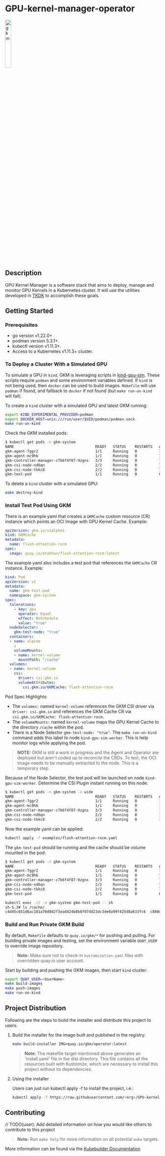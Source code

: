 # GPU-kernel-manager-operator

<!-- markdownlint-disable  MD033 -->
<img src="docs/images/gkm-logo.png" alt="gkm" width="20%" height="auto">
<!-- markdownlint-enable  MD033 -->

## Description

GPU Kernel Manager is a software stack that aims to deploy, manage and
monitor GPU Kernels in a Kubernetes cluster.
It will use the utilities developed in
[TKDK](https://github.com/redhat-et/TKDK) to accomplish these goals.

## Getting Started

### Prerequisites

- go version v1.22.0+
- podman version 5.3.1+.
- kubectl version v1.11.3+.
- Access to a Kubernetes v1.11.3+ cluster.

### To Deploy a Cluster With a Simulated GPU

To simulate a GPU in `kind`, GKM is leveraging scripts in
[kind-gpu-sim](https://github.com/maryamtahhan/kind-gpu-sim).
These scripts require `podman` and some environment variables defined.
If `kind` is not being used, then `docker` can be used to build images.
`Makefile` will use `podman` if found, and fallback to `docker` if not found
(but `make run-on-kind` will fail).

To create a `kind` cluster with a simulated GPU and latest GKM running:

```sh
export KIND_EXPERIMENTAL_PROVIDER=podman
export DOCKER_HOST=unix:///run/user/$UID/podman/podman.sock
make run-on-kind
```

Check the GKM installed pods:

```sh
$ kubectl get pods -n gkm-system
NAME                                     READY   STATUS    RESTARTS   AGE
gkm-agent-7ggr2                          1/1     Running   0          74m
gkm-agent-mc9h6                          1/1     Running   0          74m
gkm-controller-manager-c7b6f4f87-9zgns   3/3     Running   0          74m
gkm-csi-node-nd6qn                       2/2     Running   0          74m
gkm-csi-node-tkkc8                       2/2     Running   0          74m
gkm-test-pod                             1/1     Running   0          64m
```

To delete a `kind` cluster with a simulated GPU:

```sh
make destroy-kind
```

### Install Test Pod Using GKM

There is an example yaml that creates a `GKMCache` custom resource (CR)
instance which points an OCI Image with GPU Kernel Cache. Example:

```yaml
apiVersion: gkm.io/v1alpha1
kind: GKMCache
metadata:
  name: flash-attention-rocm
spec:
  image: quay.io/mtahhan/flash-attention-rocm:latest
```

The example yaml also includes a test pod that references the `GKMCache` CR
instance. Example:

```yaml
kind: Pod
apiVersion: v1
metadata:
  name: gkm-test-pod
  namespace: gkm-system
spec:
  tolerations:
    - key: gpu
      operator: Equal
      effect: NoSchedule
      value: "true"
  nodeSelector:
    gkm-test-node: "true"
  containers:
  - name: alpine
    :
    volumeMounts:
    - name: kernel-volume
      mountPath: "/cache"
  volumes:
  - name: kernel-volume
    csi:
      driver: csi.gkm.io
      volumeAttributes:
        csi.gkm.io/GKMCache: flash-attention-rocm
```

Pod Spec Highlights:

- The `volumes:` named `kernel-volume` references the GKM CSI driver via
  `driver: csi.gkm.io` and references the GKM Cache CR via
  `csi.gkm.io/GKMCache: flash-attention-rocm`.
- The `volumeMounts:` named `kernel-volume` maps the GPU Kernel Cache to the
  directory `/cache` within the pod.
- There is a Node Selector `gkm-test-node: "true"`.
  The `make run-on-kind` command adds this label to node `kind-gpu-sim-worker`.
  This is help monitor logs while applying the pod.

> **NOTE:** GKM is still a work in progress and the Agent and Operator are
> deployed but aren't coded up to reconcile the CRDs.
> To test, the OCI Image needs to be manually extracted to the node.
> This is a temporary step.

Because of the Node Selector, the test pod will be launched on node
`kind-gpu-sim-worker`. Determine the CSI Plugin instant running on this node:

<!-- markdownlint-disable  MD013 -->
<!-- Temporarily disable MD013 - Line length to keep the block formatting  -->
```sh
$ kubectl get pods -n gkm-system -o wide
NAME                                     READY   STATUS    RESTARTS   AGE    IP           NODE
gkm-agent-7ggr2                          1/1     Running   0          102m   10.244.1.6   kind-gpu-sim-worker
gkm-agent-mc9h6                          1/1     Running   0          102m   10.244.2.3   kind-gpu-sim-worker2
gkm-controller-manager-c7b6f4f87-9zgns   3/3     Running   0          102m   10.244.0.5   kind-gpu-sim-control-plane
gkm-csi-node-nd6qn                       2/2     Running   0          102m   10.89.0.67   kind-gpu-sim-worker2
gkm-csi-node-tkkc8                       2/2     Running   0          102m   10.89.0.66   kind-gpu-sim-worker  <-- HERE
```
<!-- markdownlint-enable  MD013 -->

Now the example yaml can be applied:

```sh
kubectl apply -f examples/flash-attention-rocm.yaml
```

The `gkm-test-pod` should be running and the cache should be volume mounted in
the pod:

<!-- markdownlint-disable  MD013 -->
<!-- Temporarily disable MD013 - Line length to keep the block formatting  -->
```sh
$ kubectl get pods -n gkm-system
NAME                                     READY   STATUS    RESTARTS   AGE
gkm-agent-7ggr2                          1/1     Running   0          74m
gkm-agent-mc9h6                          1/1     Running   0          74m
gkm-controller-manager-c7b6f4f87-9zgns   3/3     Running   0          74m
gkm-csi-node-nd6qn                       2/2     Running   0          74m
gkm-csi-node-tkkc8                       2/2     Running   0          74m
gkm-test-pod                             1/1     Running   0          64m

kubectl exec -it -n gkm-system gkm-test-pod -- sh
sh-5.2# ls /cache/
c4d45c651d6ac181a78d8d2f3ead424b8b8f07dd23dc3de0a99f425d8a633fc6  c880dcbe2ffa9f4c96a3c5ce87fbf0b61a04ee4c46f96ee728d2d1efb65133f6  e0a7f37fbe7bb678faad9ffe683ba5d53d92645aefa5b62195bc2683b9971485
```
<!-- markdownlint-enable  MD013 -->

### Build and Run Private GKM Build

By default, `Makefile` defaults to `quay.io/gkm/*` for pushing and pulling.
For building private images and testing, set the environment variable
`QUAY_USER` to override image repository.

> **Note:** Make sure not to check-in `kustomization.yaml` files with overridden
> quay.io user account.

Start by building and pushing the GKM images, then start `kind` cluster:

```sh
export QUAY_USER=<UserName>
make build-images
make push-images
make run-on-kind
```

## Project Distribution

Following are the steps to build the installer and distribute this project to
users.

1. Build the installer for the image built and published in the registry:

    ```sh
    make build-installer IMG=quay.io/gkm/operator:latest
    ```

    > **Note:**  The makefile target mentioned above generates an 'install.yaml'
    > file in the dist directory. This file contains all the resources built
    > with Kustomize, which are necessary to install this project without
    > its dependencies.

1. Using the installer
    <!-- markdownlint-disable  MD033 -->
    Users can just run kubectl apply -f <URL for YAML BUNDLE> to install the
    project, i.e.:

    <!-- markdownlint-disable  MD013 -->
    <!-- Temporarily disable MD013 - Line length to keep the block formatting  -->
    ```sh
    kubectl apply -f https://raw.githubusercontent.com/<org>/GPU-kernel-manager-operator/<tag or branch>/dist/install.yaml
    ```
    <!-- markdownlint-enable  MD013 -->
    <!-- markdownlint-enable  MD033 -->

## Contributing

// TODO(user): Add detailed information on how you would like others to
contribute to this project

> **Note:** Run `make help` for more information on all potential `make`
> targets.

More information can be found via the
[Kubebuilder Documentation](https://book.kubebuilder.io/introduction.html)
